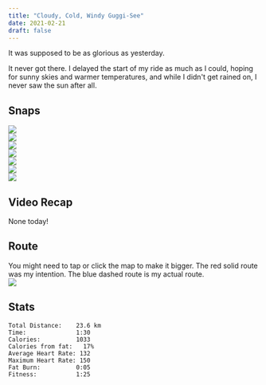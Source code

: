 ```yaml
---
title: "Cloudy, Cold, Windy Guggi-See"
date: 2021-02-21
draft: false
---
```

It was supposed to be as glorious as yesterday.

It never got there.  I delayed the start of my ride as much as I could, hoping for sunny skies and warmer temperatures, and while I didn't get rained on, I never saw the sun after all.  

## Snaps


![](/IMG210221-134049F.JPG)  
![](/IMG_20210221_130052430_HDR_s.jpg)  
![](/IMG_20210221_130248436_s.jpg)  
![](/IMG_20210221_130256277_s.jpg)  
![](/IMG_20210221_130655098_s.jpg)  
![](/IMG_20210221_130731012_s.jpg)  
![](/IMG_20210221_131247234_s.jpg)  

## Video Recap
None today!

## Route
You might need to tap or click the map to make it bigger.  The red solid route was my intention.  The blue dashed route is my actual route.  
![](/20210221.jpg)


## Stats

```
Total Distance:    23.6 km 
Time:              1:30
Calories:          1033
Calories from fat:   17%
Average Heart Rate: 132
Maximum Heart Rate: 150
Fat Burn:          0:05
Fitness:           1:25
```

